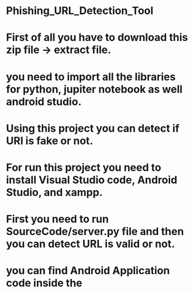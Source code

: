# Phishing_URL_Detection_Tool

# First of all you have to download this zip file -> extract file.
# you need to import all the libraries for python, jupiter notebook as well android studio.

# Using this project you can detect if URl is fake or not.
# For run this project you need to install Visual Studio code, Android Studio, and xampp.

# First you need to run SourceCode/server.py file and then you can detect URL is valid or not.

# you can find Android Application code inside the 
